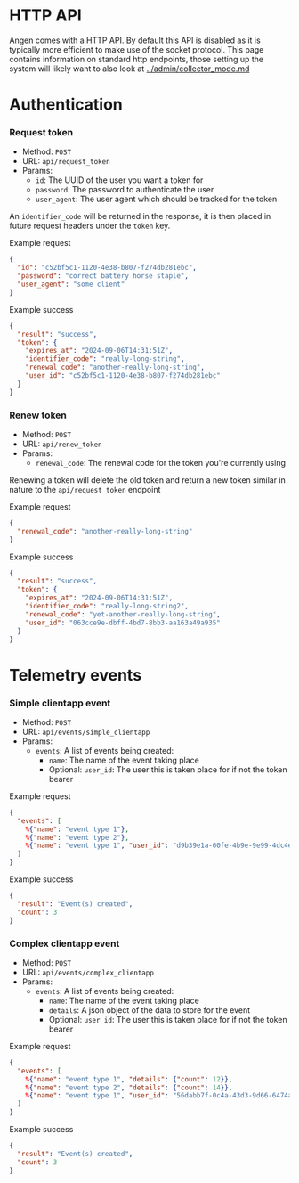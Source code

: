 # HTTP API
Angen comes with a HTTP API. By default this API is disabled as it is typically more efficient to make use of the socket protocol. This page contains information on standard http endpoints, those setting up the system will likely want to also look at [../admin/collector_mode.md](admin/collector_mode.md)

# Authentication
### Request token
- Method: `POST`
- URL: `api/request_token`
- Params:
  - `id`: The UUID of the user you want a token for
  - `password`: The password to authenticate the user
  - `user_agent`: The user agent which should be tracked for the token

An `identifier_code` will be returned in the response, it is then placed in future request headers under the `token` key.

Example request
```json
{
  "id": "c52bf5c1-1120-4e38-b807-f274db281ebc",
  "password": "correct battery horse staple",
  "user_agent": "some client"
}
```

Example success
```json
{
  "result": "success",
  "token": {
    "expires_at": "2024-09-06T14:31:51Z",
    "identifier_code": "really-long-string",
    "renewal_code": "another-really-long-string",
    "user_id": "c52bf5c1-1120-4e38-b807-f274db281ebc"
  }
}
```

### Renew token
- Method: `POST`
- URL: `api/renew_token`
- Params:
  - `renewal_code`: The renewal code for the token you're currently using

Renewing a token will delete the old token and return a new token similar in nature to the `api/request_token` endpoint

Example request
```json
{
  "renewal_code": "another-really-long-string"
}
```

Example success
```json
{
  "result": "success",
  "token": {
    "expires_at": "2024-09-06T14:31:51Z",
    "identifier_code": "really-long-string2",
    "renewal_code": "yet-another-really-long-string",
    "user_id": "063cce9e-dbff-4bd7-8bb3-aa163a49a935"
  }
}
```


# Telemetry events
### Simple clientapp event
- Method: `POST`
- URL: `api/events/simple_clientapp`
- Params:
  - `events`: A list of events being created:
    - `name`: The name of the event taking place
    - Optional: `user_id`: The user this is taken place for if not the token bearer

Example request
```json
{
  "events": [
    %{"name": "event type 1"},
    %{"name": "event type 2"},
    %{"name": "event type 1", "user_id": "d9b39e1a-00fe-4b9e-9e99-4dc4e964ceaa"}
  ]
}
```

Example success
```json
{
  "result": "Event(s) created",
  "count": 3
}
```

### Complex clientapp event
- Method: `POST`
- URL: `api/events/complex_clientapp`
- Params:
  - `events`: A list of events being created:
    - `name`: The name of the event taking place
    - `details`: A json object of the data to store for the event
    - Optional: `user_id`: The user this is taken place for if not the token bearer

Example request
```json
{
  "events": [
    %{"name": "event type 1", "details": {"count": 12}},
    %{"name": "event type 2", "details": {"count": 14}},
    %{"name": "event type 1", "user_id": "56dabb7f-0c4a-43d3-9d66-6474aa761fc9", "details": {"count": 9}}
  ]
}
```

Example success
```json
{
  "result": "Event(s) created",
  "count": 3
}
```

